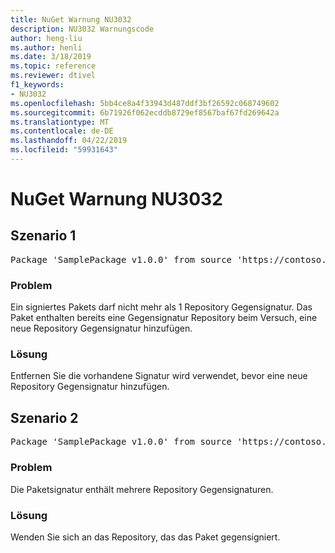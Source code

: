 ```yaml
---
title: NuGet Warnung NU3032
description: NU3032 Warnungscode
author: heng-liu
ms.author: henli
ms.date: 3/18/2019
ms.topic: reference
ms.reviewer: dtivel
f1_keywords:
- NU3032
ms.openlocfilehash: 5bb4ce8a4f33943d487ddf3bf26592c068749602
ms.sourcegitcommit: 6b71926f062ecddb8729ef8567baf67fd269642a
ms.translationtype: MT
ms.contentlocale: de-DE
ms.lasthandoff: 04/22/2019
ms.locfileid: "59931643"
---
```

# <a name="nuget-warning-nu3032"></a>NuGet Warnung NU3032

## <a name="scenario-1"></a>Szenario 1

<pre>Package 'SamplePackage v1.0.0' from source 'https://contoso.com/index.json': The package already contains a repository countersignature. Please remove the existing signature before adding a new repository countersignature.</pre>

### <a name="issue"></a>Problem

Ein signiertes Pakets darf nicht mehr als 1 Repository Gegensignatur. Das Paket enthalten bereits eine Gegensignatur Repository beim Versuch, eine neue Repository Gegensignatur hinzufügen.


### <a name="solution"></a>Lösung

Entfernen Sie die vorhandene Signatur wird verwendet, bevor eine neue Repository Gegensignatur hinzufügen.



## <a name="scenario-2"></a>Szenario 2

<pre>Package 'SamplePackage v1.0.0' from source 'https://contoso.com/index.json': The package signature contains multiple repository countersignatures.</pre>

### <a name="issue"></a>Problem

Die Paketsignatur enthält mehrere Repository Gegensignaturen.


### <a name="solution"></a>Lösung

Wenden Sie sich an das Repository, das das Paket gegensigniert.
